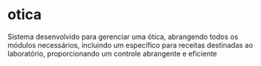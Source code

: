 # otica
 Sistema desenvolvido para gerenciar uma ótica, abrangendo todos os módulos necessários, incluindo um específico para receitas destinadas ao laboratório, proporcionando um controle abrangente e eficiente
